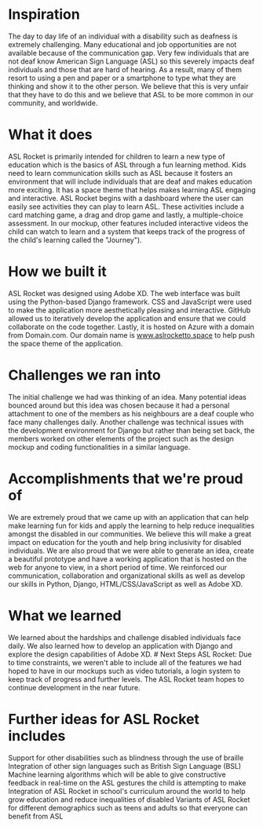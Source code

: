 # Inspiration

The day to day life of an individual with a disability such as deafness is extremely challenging. Many educational and job opportunities are not available because of the communication gap. Very few individuals that are not deaf know American Sign Language (ASL) so this severely impacts deaf individuals and those that are hard of hearing. As a result, many of them resort to using a pen and paper or a smartphone to type what they are thinking and show it to the other person. We believe that this is very unfair that they have to do this and we believe that ASL to be more common in our community, and worldwide.

# What it does

ASL Rocket is primarily intended for children to learn a new type of education which is the basics of ASL through a fun learning method. Kids need to learn communication skills such as ASL because it fosters an environment that will include individuals that are deaf and makes education more exciting. It has a space theme that helps makes learning ASL engaging and interactive. ASL Rocket begins with a dashboard where the user can easily see activities they can play to learn ASL. These activities include a card matching game, a drag and drop game and lastly, a multiple-choice assessment. In our mockup, other features included interactive videos the child can watch to learn and a system that keeps track of the progress of the child's learning called the "Journey").

# How we built it

ASL Rocket was designed using Adobe XD. The web interface was built using the Python-based Django framework. CSS and JavaScript were used to make the application more aesthetically pleasing and interactive. GitHub allowed us to iteratively develop the application and ensure that we could collaborate on the code together. Lastly, it is hosted on Azure with a domain from Domain.com. Our domain name is www.aslrocketto.space to help push the space theme of the application.

# Challenges we ran into

The initial challenge we had was thinking of an idea. Many potential ideas bounced around but this idea was chosen because it had a personal attachment to one of the members as his neighbours are a deaf couple who face many challenges daily. Another challenge was technical issues with the development environment for Django but rather than being set back, the members worked on other elements of the project such as the design mockup and coding functionalities in a similar language.

# Accomplishments that we're proud of

We are extremely proud that we came up with an application that can help make learning fun for kids and apply the learning to help reduce inequalities amongst the disabled in our communities. We believe this will make a great impact on education for the youth and help bring inclusivity for disabled individuals. We are also proud that we were able to generate an idea, create a beautiful prototype and have a working application that is hosted on the web for anyone to view, in a short period of time. We reinforced our communication, collaboration and organizational skills as well as develop our skills in Python, Django, HTML/CSS/JavaScript as well as Adobe XD.

# What we learned

We learned about the hardships and challenge disabled individuals face daily. We also learned how to develop an application with Django and explore the design capabilities of Adobe XD. # Next Steps ASL Rocket: Due to time constraints, we weren't able to include all of the features we had hoped to have in our mockups such as video tutorials, a login system to keep track of progress and further levels. The ASL Rocket team hopes to continue development in the near future.

# Further ideas for ASL Rocket includes

Support for other disabilities such as blindness through the use of braille Integration of other sign languages such as British Sign Language (BSL) Machine learning algorithms which will be able to give constructive feedback in real-time on the ASL gestures the child is attempting to make Integration of ASL Rocket in school's curriculum around the world to help grow education and reduce inequalities of disabled Variants of ASL Rocket for different demographics such as teens and adults so that everyone can benefit from ASL
